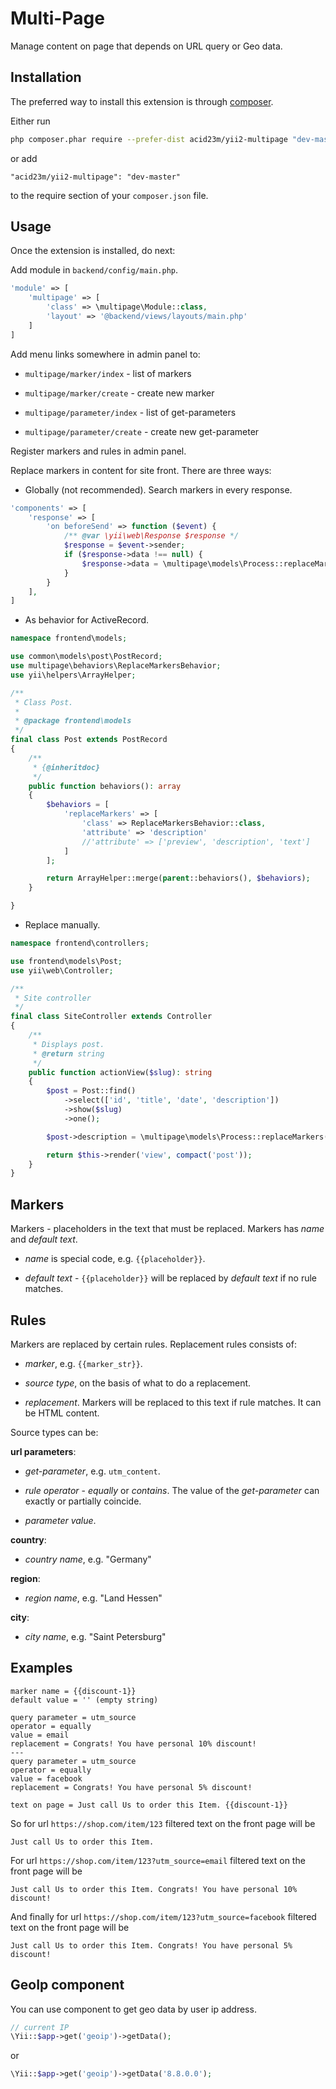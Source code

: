 Multi-Page
==========
Manage content on page that depends on URL query or Geo data.


Installation
------------

The preferred way to install this extension is through [composer](http://getcomposer.org/download/).

Either run

```bash
php composer.phar require --prefer-dist acid23m/yii2-multipage "dev-master"
```

or add

```
"acid23m/yii2-multipage": "dev-master"
```

to the require section of your `composer.json` file.


Usage
-----

Once the extension is installed, do next:

Add module in `backend/config/main.php`.

```php
'module' => [
    'multipage' => [
        'class' => \multipage\Module::class,
        'layout' => '@backend/views/layouts/main.php'
    ]
]
```

Add menu links somewhere in admin panel to:

- `multipage/marker/index` - list of markers

- `multipage/marker/create` - create new marker

- `multipage/parameter/index` - list of get-parameters

- `multipage/parameter/create` - create new get-parameter

Register markers and rules in admin panel.

Replace markers in content for site front. There are three ways:

- Globally (not recommended). Search markers in every response.

```php
'components' => [
    'response' => [
        'on beforeSend' => function ($event) {
            /** @var \yii\web\Response $response */
            $response = $event->sender;
            if ($response->data !== null) {
                $response->data = \multipage\models\Process::replaceMarkers($response->data);
            }
        }
    ],
]
```

- As behavior for ActiveRecord.

```php
namespace frontend\models;

use common\models\post\PostRecord;
use multipage\behaviors\ReplaceMarkersBehavior;
use yii\helpers\ArrayHelper;

/**
 * Class Post.
 *
 * @package frontend\models
 */
final class Post extends PostRecord
{
    /**
     * {@inheritdoc}
     */
    public function behaviors(): array
    {
        $behaviors = [
            'replaceMarkers' => [
                'class' => ReplaceMarkersBehavior::class,
                'attribute' => 'description'
                //'attribute' => ['preview', 'description', 'text']
            ]
        ];

        return ArrayHelper::merge(parent::behaviors(), $behaviors);
    }

}
```

- Replace manually.

```php
namespace frontend\controllers;

use frontend\models\Post;
use yii\web\Controller;

/**
 * Site controller
 */
final class SiteController extends Controller
{
    /**
     * Displays post.
     * @return string
     */
    public function actionView($slug): string
    {
        $post = Post::find()
            ->select(['id', 'title', 'date', 'description'])
            ->show($slug)
            ->one();

        $post->description = \multipage\models\Process::replaceMarkers($post->description);

        return $this->render('view', compact('post'));
    }
}
```


Markers
-------

Markers - placeholders in the text that must be replaced.
Markers has *name* and *default text*.

- *name* is special code, e.g. `{{placeholder}}`.

- *default text* - `{{placeholder}}` will be replaced by *default text*
if no rule matches.


Rules
-----

Markers are replaced by certain rules.
Replacement rules consists of:

- *marker*, e.g. `{{marker_str}}`.

- *source type*, on the basis of what to do a replacement.

- *replacement*. Markers will be replaced to this text if rule matches.
It can be HTML content.

Source types can be:

**url parameters**:

- *get-parameter*, e.g. `utm_content`.

- *rule operator* - *equally* or *contains*.
The value of the *get-parameter* can exactly or partially coincide.

- *parameter value*.

**country**:

- *country name*, e.g. "Germany"

**region**:

- *region name*, e.g. "Land Hessen"

**city**:

- *city name*, e.g. "Saint Petersburg"


Examples
--------

```
marker name = {{discount-1}}
default value = '' (empty string)
```

```
query parameter = utm_source
operator = equally
value = email
replacement = Congrats! You have personal 10% discount!
---
query parameter = utm_source
operator = equally
value = facebook
replacement = Congrats! You have personal 5% discount!
```

```
text on page = Just call Us to order this Item. {{discount-1}}
```

So for url `https://shop.com/item/123` filtered text on the front page will be

```
Just call Us to order this Item.
```

For url `https://shop.com/item/123?utm_source=email` filtered text on the front page will be

```
Just call Us to order this Item. Congrats! You have personal 10% discount!
```

And finally for url `https://shop.com/item/123?utm_source=facebook` filtered text on the front page will be

```
Just call Us to order this Item. Congrats! You have personal 5% discount!
```


GeoIp component
---------------

You can use component to get geo data by user ip address.

```php
// current IP
\Yii::$app->get('geoip')->getData();
```

or

```php
\Yii::$app->get('geoip')->getData('8.8.0.0');
```
